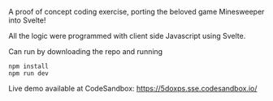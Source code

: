 A proof of concept coding exercise, porting the beloved game Minesweeper into Svelte!

All the logic were programmed with client side Javascript using Svelte.

Can run by downloading the repo and running 

```
npm install
npm run dev
```

Live demo available at CodeSandbox: 
<https://5doxps.sse.codesandbox.io/>
